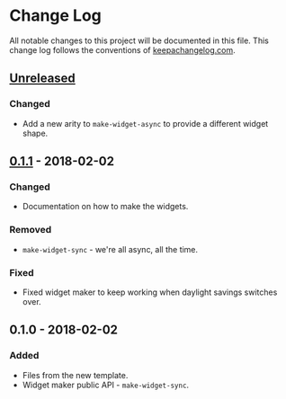 # Change Log
All notable changes to this project will be documented in this file. This change log follows the conventions of [keepachangelog.com](http://keepachangelog.com/).

## [Unreleased]
### Changed
- Add a new arity to `make-widget-async` to provide a different widget shape.

## [0.1.1] - 2018-02-02
### Changed
- Documentation on how to make the widgets.

### Removed
- `make-widget-sync` - we're all async, all the time.

### Fixed
- Fixed widget maker to keep working when daylight savings switches over.

## 0.1.0 - 2018-02-02
### Added
- Files from the new template.
- Widget maker public API - `make-widget-sync`.

[Unreleased]: https://github.com/your-name/privat24-business/compare/0.1.1...HEAD
[0.1.1]: https://github.com/your-name/privat24-business/compare/0.1.0...0.1.1
